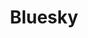 ---
logohandle: blueskyweb
sort: blueskyweb
title: Bluesky
twitter: https://x.com/bluesky
website: https://blueskyweb.org/
---